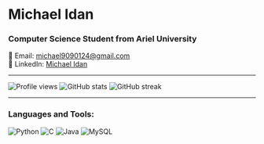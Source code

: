 # Michael Idan
### Computer Science Student from Ariel University

📧 Email: michael9090124@gmail.com  
🔗 LinkedIn: [Michael Idan](https://www.linkedin.com/in/michael-idan-6270a1193)

---

![Profile views](https://gpvc.arturio.dev/michaelidan) ![GitHub stats](https://github-readme-stats.vercel.app/api?username=michaelidan&show_icons=true&count_private=true&hide=contribs,issues&theme=radical) ![GitHub streak](https://github-readme-streak-stats.herokuapp.com/?user=michaelidan&theme=dark)

---

### Languages and Tools:

<img src="https://img.shields.io/badge/Python-3776AB?style=flat-square&logo=python&logoColor=white" alt="Python"> 
<img src="https://img.shields.io/badge/C-00599C?style=flat-square&logo=c&logoColor=white" alt="C"> 
<img src="https://img.shields.io/badge/Java-ED8B00?style=flat-square&logo=java&logoColor=white" alt="Java"> 
<img src="https://img.shields.io/badge/MySQL-00000F?style=flat-square&logo=mysql&logoColor=white" alt="MySQL">

<!--
<img src="https://img.shields.io/badge/C++-00599C?style=flat-square&logo=c%2B%2B&logoColor=white" alt="C++"> 
<img src="https://img.shields.io/badge/Linux-FCC624?style=flat-square&logo=linux&logoColor=black" alt="Linux">

<img src="https://img.shields.io/badge/TensorFlow-FF6F00?style=flat-square&logo=tensorflow&logoColor=white" alt="TensorFlow"> 

**michaelidan/michaelidan** is a ✨ _special_ ✨ repository because its `README.md` (this file) appears on your GitHub profile.

Here are some ideas to get you started:

- 🔭 I’m currently working on ...
- 🌱 I’m currently learning ...
- 👯 I’m looking to collaborate on ...
- 🤔 I’m looking for help with ...
- 💬 Ask me about ...
- 📫 How to reach me: ...
- 😄 Pronouns: ...
- ⚡ Fun fact: ...
-->
